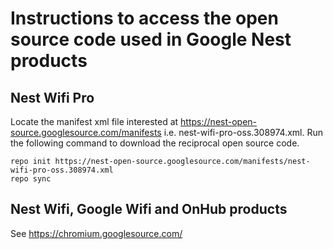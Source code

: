 # Instructions to access the open source code used in Google Nest products

## Nest Wifi Pro

Locate the manifest xml file interested at https://nest-open-source.googlesource.com/manifests
i.e. nest-wifi-pro-oss.308974.xml.
Run the following command to download the reciprocal open source code.

```
repo init https://nest-open-source.googlesource.com/manifests/nest-wifi-pro-oss.308974.xml
repo sync

```


## Nest Wifi, Google Wifi and OnHub products

See https://chromium.googlesource.com/
